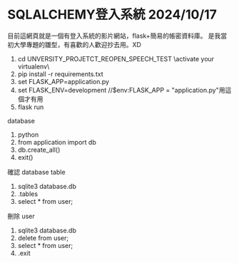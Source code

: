 # SQLALCHEMY登入系統 2024/10/17

目前這網頁就是一個有登入系統的影片網站，flask+簡易的帳密資料庫。
是我當初大學專題的雛型，有喜歡的人歡迎抄去用。XD


1. cd UNVERSITY_PROJETCT_REOPEN_SPEECH_TEST
   \\activate your virtualenv\\
2. pip install -r requirements.txt
3. set FLASK_APP=application.py 
4. set FLASK_ENV=development //$env:FLASK_APP = "application.py"用這個才有用
5. flask run

database
1. python
2. from application import db
3. db.create_all()
4. exit()

確認 database table 
1. sqlite3 database.db 
2. .tables
3. select * from user;

刪除 user
1. sqlite3 database.db
2. delete from user;
3. select * from user;
4. .exit